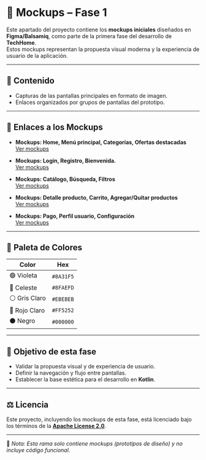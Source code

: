 # 🎨 Mockups – Fase 1

Este apartado del proyecto contiene los **mockups iniciales** diseñados en **Figma/Balsamiq**, como parte de la primera fase del desarrollo de **TechHome**.  
Estos mockups representan la propuesta visual moderna y la experiencia de usuario de la aplicación.  

---

## 📌 Contenido
- Capturas de las pantallas principales en formato de imagen.  
- Enlaces organizados por grupos de pantallas del prototipo.  

---

## 🔗 Enlaces a los Mockups

- **Mockups: Home, Menú principal, Categorías, Ofertas destacadas**  
  [Ver mockups](https://www.figma.com/design/LPRizpJ6zyi56dp81hTQu0/Sin-t%C3%ADtulo?node-id=0-1&t=cvkfUyoL3DcPPEbE-1)  

- **Mockups: Login, Registro, Bienvenida.**  
  [Ver mockups](https://balsamiq.cloud/sk56pdi/pdim7qr)
- **Mockups: Catálogo, Búsqueda, Filtros**  
  [Ver mockups](https://www.figma.com/design/LPRizpJ6zyi56dp81hTQu0/Sin-t%C3%ADtulo?node-id=0-1&t=cvkfUyoL3DcPPEbE-1)  

- **Mockups: Detalle producto, Carrito, Agregar/Quitar productos**  
  [Ver mockups](https://balsamiq.cloud/sgno1zh/pr81jyw/r2278)  

- **Mockups: Pago, Perfil usuario, Configuración**  
  [Ver mockups](PON_AQUI_EL_LINK)  

---

## 🎨 Paleta de Colores

| Color | Hex |
|-------|------|
| 🟣 Violeta | `#8A31F5` |
| 🔵 Celeste | `#8FAEFD` |
| ⚪ Gris Claro | `#EBEBEB` |
| 🔴 Rojo Claro | `#FF5252` |
| ⚫ Negro | `#000000` |

---

## 🎯 Objetivo de esta fase
- Validar la propuesta visual y de experiencia de usuario.  
- Definir la navegación y flujo entre pantallas.  
- Establecer la base estética para el desarrollo en **Kotlin**.  

---

## ⚖️ Licencia
Este proyecto, incluyendo los mockups de esta fase, está licenciado bajo los términos de la **[Apache License 2.0](https://www.apache.org/licenses/LICENSE-2.0)**.  

---

📌 *Nota: Esta rama solo contiene mockups (prototipos de diseño) y no incluye código funcional.*  
